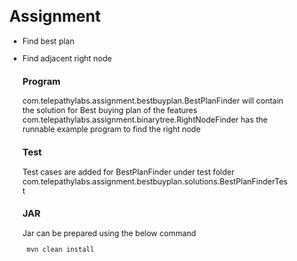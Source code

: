 # Assignment
 - Find best plan
 - Find adjacent right node 
    ### Program
    com.telepathylabs.assignment.bestbuyplan.BestPlanFinder will contain the solution for Best buying plan of the features
    com.telepathylabs.assignment.binarytree.RightNodeFinder has the runnable example program to find the right node
    ### Test
    Test cases are added for BestPlanFinder under test folder
        com.telepathylabs.assignment.bestbuyplan.solutions.BestPlanFinderTest
    ### JAR
    Jar can be prepared using the below command
        
        mvn clean install

